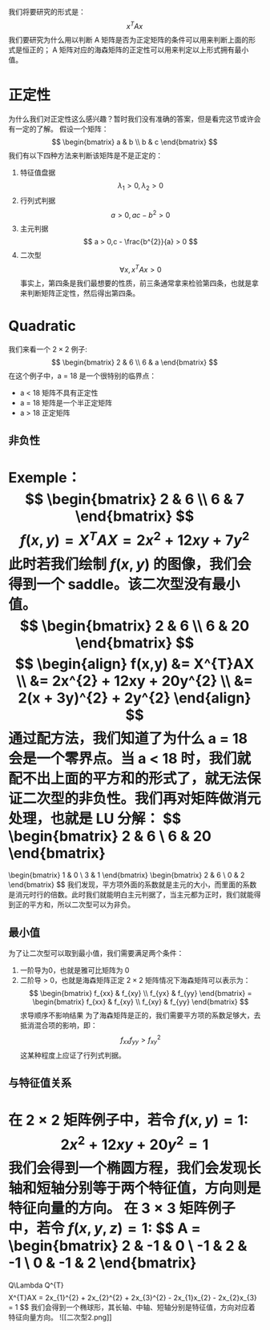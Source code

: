 我们将要研究的形式是：
$$
x^{T}Ax
$$
我们要研究为什么用以判断 A 矩阵是否为正定矩阵的条件可以用来判断上面的形式是恒正的； A 矩阵对应的海森矩阵的正定性可以用来判定以上形式拥有最小值。
# 正定性
为什么我们对正定性这么感兴趣？暂时我们没有准确的答案，但是看完这节或许会有一定的了解。
假设一个矩阵：
$$
\begin{bmatrix}
a & b \\
b & c
\end{bmatrix}
$$
我们有以下四种方法来判断该矩阵是不是正定的：
1. 特征值盘据
$$
\lambda_{1} > 0,\lambda_{2} > 0
$$
2. 行列式判据
$$
a > 0,ac - b^{2} > 0
$$
3. 主元判据
$$
a > 0,c - \frac{b^{2}}{a} > 0
$$
4. 二次型
$$
\forall x, x^{T}Ax > 0
$$
事实上，第四条是我们最想要的性质，前三条通常拿来检验第四条，也就是拿来判断矩阵正定性，然后得出第四条。
# Quadratic
我们来看一个 $2\times 2$ 例子:
$$
\begin{bmatrix}
2 & 6 \\
6 & a
\end{bmatrix}
$$
在这个例子中，a = 18 是一个很特别的临界点：
- a < 18 矩阵不具有正定性
- a = 18 矩阵是一个半正定矩阵
- a > 18 正定矩阵
## 非负性
**Exemple**：
$$
\begin{bmatrix}
2 & 6 \\
6 & 7
\end{bmatrix}
$$
$$
f(x,y) = X^{T}AX = 2x^{2} + 12xy + 7y^{2}
$$
此时若我们绘制 $f(x,y)$ 的图像，我们会得到一个 saddle。该二次型没有最小值。
$$
\begin{bmatrix}
2 & 6 \\
6 & 20
\end{bmatrix}
$$
$$
\begin{align}
f(x,y) &= X^{T}AX \\
&= 2x^{2} + 12xy + 20y^{2} \\
&= 2(x + 3y)^{2} + 2y^{2}
\end{align}
$$
通过配方法，我们知道了为什么 a = 18 会是一个零界点。当 a < 18 时，我们就配不出上面的平方和的形式了，就无法保证二次型的非负性。我们再对矩阵做消元处理，也就是 LU 分解：
$$
\begin{bmatrix}
2 & 6 \\
6 & 20
\end{bmatrix}
=
\begin{bmatrix}
1 & 0 \\
3 & 1
\end{bmatrix}
\begin{bmatrix}
2 & 6 \\
0 & 2
\end{bmatrix}
$$
我们发现，平方项外面的系数就是主元的大小，而里面的系数是消元时行的倍数。此时我们就能明白主元判据了，当主元都为正时，我们就能得到正的平方和，所以二次型可以为非负。
## 最小值
为了让二次型可以取到最小值，我们需要满足两个条件：
1. 一阶导为0，也就是雅可比矩阵为 0
2. 二阶导 > 0，也就是海森矩阵正定
 $2\times 2$ 矩阵情况下海森矩阵可以表示为：
 $$
\begin{bmatrix}
f_{xx} & f_{xy} \\
f_{yx} & f_{yy}
\end{bmatrix} 
= 
\begin{bmatrix}
f_{xx} & f_{xy} \\
f_{xy} & f_{yy}
\end{bmatrix} 
$$
	求导顺序不影响结果
为了海森矩阵是正的，我们需要平方项的系数足够大，去抵消混合项的影响，即：
$$
f_{xx}f_{yy} > f_{xy}^{2}
$$
这某种程度上应证了行列式判据。
## 与特征值关系
在 $2\times 2$ 矩阵例子中，若令 $f(x,y) = 1$:
$$
2x^{2} + 12xy + 20y^{2} = 1
$$
我们会得到一个椭圆方程，我们会发现长轴和短轴分别等于两个特征值，方向则是特征向量的方向。
在 $3\times 3$ 矩阵例子中，若令 $f(x,y,z) = 1$:
$$
A =
\begin{bmatrix}
2 & -1 & 0 \\
-1 & 2 & -1 \\
0 & -1 & 2
\end{bmatrix}
=
Q\Lambda Q^{T}
$$
$$
X^{T}AX = 2x_{1}^{2} + 2x_{2}^{2} + 2x_{3}^{2} - 2x_{1}x_{2} - 2x_{2}x_{3} = 1
$$
我们会得到一个椭球形，其长轴、中轴、短轴分别是特征值，方向对应着特征向量方向。
![[二次型2.png]]